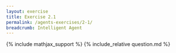 ```yaml
---
layout: exercise
title: Exercise 2.1
permalink: /agents-exercises/2-1/
breadcrumb: Intelligent Agent
---
```


{% include mathjax_support %}
{% include_relative question.md %}
